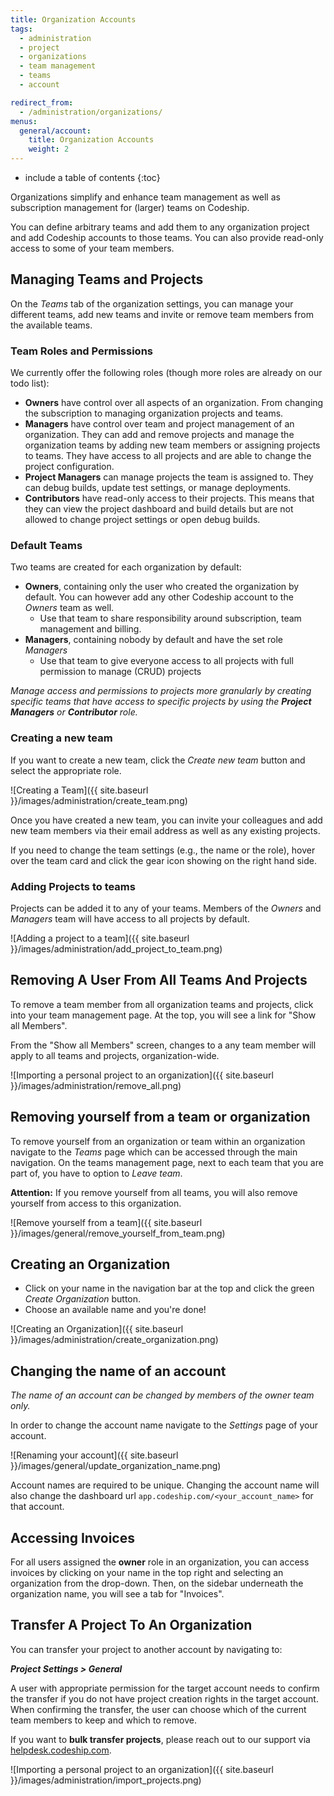 ```yaml
---
title: Organization Accounts
tags:
  - administration
  - project
  - organizations
  - team management
  - teams
  - account

redirect_from:
  - /administration/organizations/
menus:
  general/account:
    title: Organization Accounts
    weight: 2
---
```


* include a table of contents
{:toc}

Organizations simplify and enhance team management as well as subscription management for (larger) teams on Codeship.

You can define arbitrary teams and add them to any organization project and add Codeship accounts to those teams. You can also provide read-only access to some of your team members.

## Managing Teams and Projects

On the _Teams_ tab of the organization settings, you can manage your different teams, add new teams and invite or remove team members from the available teams.


### Team Roles and Permissions

We currently offer the following roles (though more roles are already on our todo list):

* **Owners** have control over all aspects of an organization. From changing the subscription to managing organization projects and teams.
* **Managers** have control over team and project management of an organization. They can add and remove projects and manage the organization teams by adding new team members or assigning projects to teams. They have access to all projects and are able to change the project configuration.
* **Project Managers** can manage projects the team is assigned to. They can debug builds, update test settings, or manage deployments.
* **Contributors** have read-only access to their projects. This means that they can view the project dashboard and build details but are not allowed to change project settings or open debug builds.


### Default Teams

Two teams are created for each organization by default:
* **Owners**, containing only the user who created the organization by default. You can however add any other Codeship account to the _Owners_ team as well.
  * Use that team to share responsibility around subscription, team management and billing.
* **Managers**, containing nobody by default and have the set role _Managers_
  * Use that team to give everyone access to all projects with full permission to manage (CRUD) projects

_Manage access and permissions to projects more granularly by creating specific teams that have access to specific projects by using the **Project Managers** or **Contributor** role._


### Creating a new team
If you want to create a new team, click the _Create new team_ button and select the appropriate role.

![Creating a Team]({{ site.baseurl }}/images/administration/create_team.png)

Once you have created a new team, you can invite your colleagues and add new team members via their email address as well as any existing projects.

If you need to change the team settings (e.g., the name or the role), hover over the team card and click the gear icon showing on the right hand side.

### Adding Projects to teams

Projects can be added it to any of your teams. Members of the _Owners_ and _Managers_ team will have access to all projects by default.

![Adding a project to a team]({{ site.baseurl }}/images/administration/add_project_to_team.png)

## Removing A User From All Teams And Projects

To remove a team member from all organization teams and projects, click into your team management page. At the top, you will see a link for "Show all Members".

From the "Show all Members" screen, changes to a any team member will apply to all teams and projects, organization-wide.

![Importing a personal project to an organization]({{ site.baseurl }}/images/administration/remove_all.png)

## Removing yourself from a team or organization

To remove yourself from an organization or team within an organization navigate to the _Teams_ page which can be accessed through the main navigation. On the teams management page, next to each team that you are part of, you have to option to _Leave team_.

**Attention:** If you remove yourself from all teams, you will also remove yourself from access to this organization.

![Remove yourself from a team]({{ site.baseurl }}/images/general/remove_yourself_from_team.png)

## Creating an Organization

* Click on your name in the navigation bar at the top and click the green _Create Organization_ button.
* Choose an available name and you're done!

![Creating an Organization]({{ site.baseurl }}/images/administration/create_organization.png)

## Changing the name of an account

_The name of an account can be changed by members of the owner team only._

In order to change the account name navigate to the _Settings_ page of your account.

![Renaming your account]({{ site.baseurl }}/images/general/update_organization_name.png)

Account names are required to be unique. Changing the account name will also change the dashboard url `app.codeship.com/<your_account_name>` for that account.

## Accessing Invoices

For all users assigned the **owner** role in an organization, you can access invoices by clicking on your name in the top right and selecting an organization from the drop-down. Then, on the sidebar underneath the organization name, you will see a tab for "Invoices".

## Transfer A Project To An Organization

You can transfer your project to another account by navigating to:

***Project Settings > General***

A user with appropriate permission for the target account needs to confirm the transfer if you do not have project creation rights in the target account. When confirming the transfer, the user can choose which of the current team members to keep and which to remove.

If you want to **bulk transfer projects**, please reach out to our support via [helpdesk.codeship.com](https://helpdesk.codeship.com).

![Importing a personal project to an organization]({{ site.baseurl }}/images/administration/import_projects.png)
